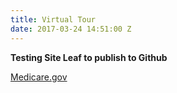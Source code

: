 ```yaml
---
title: Virtual Tour
date: 2017-03-24 14:51:00 Z
---
```


**Testing Site Leaf to publish to Github**

[Medicare.gov](http://www.medicare.gov)